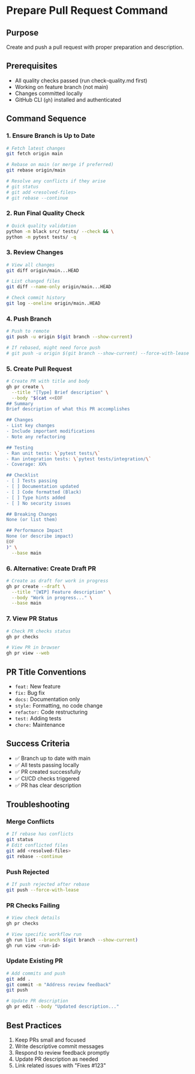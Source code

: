 # Prepare Pull Request Command

## Purpose

Create and push a pull request with proper preparation and description.

## Prerequisites

- All quality checks passed (run check-quality.md first)
- Working on feature branch (not main)
- Changes committed locally
- GitHub CLI (`gh`) installed and authenticated

## Command Sequence

### 1. Ensure Branch is Up to Date

```bash
# Fetch latest changes
git fetch origin main

# Rebase on main (or merge if preferred)
git rebase origin/main

# Resolve any conflicts if they arise
# git status
# git add <resolved-files>
# git rebase --continue
```

### 2. Run Final Quality Check

```bash
# Quick quality validation
python -m black src/ tests/ --check && \
python -m pytest tests/ -q
```

### 3. Review Changes

```bash
# View all changes
git diff origin/main...HEAD

# List changed files
git diff --name-only origin/main...HEAD

# Check commit history
git log --oneline origin/main..HEAD
```

### 4. Push Branch

```bash
# Push to remote
git push -u origin $(git branch --show-current)

# If rebased, might need force push
# git push -u origin $(git branch --show-current) --force-with-lease
```

### 5. Create Pull Request

```bash
# Create PR with title and body
gh pr create \
  --title "[Type] Brief description" \
  --body "$(cat <<EOF
## Summary
Brief description of what this PR accomplishes

## Changes
- List key changes
- Include important modifications
- Note any refactoring

## Testing
- Ran unit tests: \`pytest tests/\`
- Ran integration tests: \`pytest tests/integration/\`
- Coverage: XX%

## Checklist
- [ ] Tests passing
- [ ] Documentation updated
- [ ] Code formatted (Black)
- [ ] Type hints added
- [ ] No security issues

## Breaking Changes
None (or list them)

## Performance Impact
None (or describe impact)
EOF
)" \
  --base main
```

### 6. Alternative: Create Draft PR

```bash
# Create as draft for work in progress
gh pr create --draft \
  --title "[WIP] Feature description" \
  --body "Work in progress..." \
  --base main
```

### 7. View PR Status

```bash
# Check PR checks status
gh pr checks

# View PR in browser
gh pr view --web
```

## PR Title Conventions

- `feat:` New feature
- `fix:` Bug fix
- `docs:` Documentation only
- `style:` Formatting, no code change
- `refactor:` Code restructuring
- `test:` Adding tests
- `chore:` Maintenance

## Success Criteria

- ✅ Branch up to date with main
- ✅ All tests passing locally
- ✅ PR created successfully
- ✅ CI/CD checks triggered
- ✅ PR has clear description

## Troubleshooting

### Merge Conflicts

```bash
# If rebase has conflicts
git status
# Edit conflicted files
git add <resolved-files>
git rebase --continue
```

### Push Rejected

```bash
# If push rejected after rebase
git push --force-with-lease
```

### PR Checks Failing

```bash
# View check details
gh pr checks

# View specific workflow run
gh run list --branch $(git branch --show-current)
gh run view <run-id>
```

### Update Existing PR

```bash
# Add commits and push
git add .
git commit -m "Address review feedback"
git push

# Update PR description
gh pr edit --body "Updated description..."
```

## Best Practices

1. Keep PRs small and focused
2. Write descriptive commit messages
3. Respond to review feedback promptly
4. Update PR description as needed
5. Link related issues with "Fixes #123"
